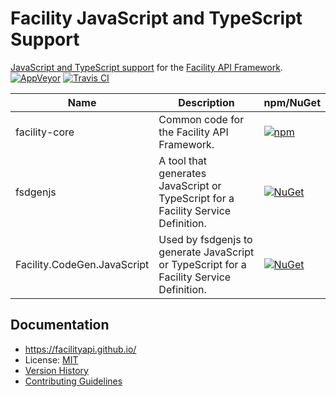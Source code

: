 # Facility JavaScript and TypeScript Support

[JavaScript and TypeScript support](https://facilityapi.github.io/generate/javascript) for the [Facility API Framework](https://facilityapi.github.io/).
[![AppVeyor](https://img.shields.io/appveyor/ci/ejball/facilityjavascript.svg)](https://ci.appveyor.com/project/ejball/facilityjavascript)
[![Travis CI](https://travis-ci.org/FacilityApi/FacilityJavaScript.svg?branch=master)](https://travis-ci.org/FacilityApi/FacilityJavaScript)

Name | Description | npm/NuGet
--- | --- | ---
facility-core | Common code for the Facility API Framework. | [![npm](https://img.shields.io/npm/v/facility-core.svg)](https://www.npmjs.com/package/facility-core)
fsdgenjs | A tool that generates JavaScript or TypeScript for a Facility Service Definition. | [![NuGet](https://img.shields.io/nuget/v/fsdgenjs.svg)](https://www.nuget.org/packages/fsdgenjs)
Facility.CodeGen.JavaScript | Used by fsdgenjs to generate JavaScript or TypeScript for a Facility Service Definition. | [![NuGet](https://img.shields.io/nuget/v/Facility.CodeGen.JavaScript.svg)](https://www.nuget.org/packages/Facility.CodeGen.JavaScript)

## Documentation

* https://facilityapi.github.io/
* License: [MIT](LICENSE)
* [Version History](VersionHistory.md)
* [Contributing Guidelines](CONTRIBUTING.md)
